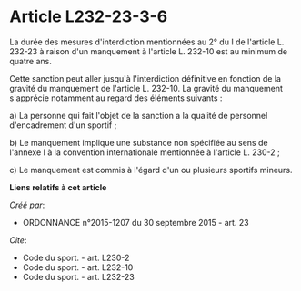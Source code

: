 # Article L232-23-3-6

La durée des mesures d'interdiction mentionnées au 2° du I de l'article L. 232-23 à raison d'un manquement à l'article L.
232-10 est au minimum de quatre ans. 

Cette sanction peut aller jusqu'à l'interdiction définitive en fonction de la gravité du manquement de l'article L. 232-10.
La gravité du manquement s'apprécie notamment au regard des éléments suivants : 

a) La personne qui fait l'objet de la sanction a la qualité de personnel d'encadrement d'un sportif ; 

b) Le manquement implique une substance non spécifiée au sens de l'annexe I à la convention internationale mentionnée à
l'article L. 230-2 ; 

c) Le manquement est commis à l'égard d'un ou plusieurs sportifs mineurs.

**Liens relatifs à cet article**

_Créé par_:

  - ORDONNANCE n°2015-1207 du 30 septembre 2015 - art. 23

_Cite_:

  - Code du sport. - art. L230-2
  - Code du sport. - art. L232-10
  - Code du sport. - art. L232-23
